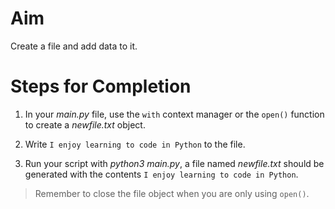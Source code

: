 # Aim
Create a file and add data to it.

# Steps for Completion

1. In your *main.py* file, use the `with` context manager or the `open()` function to create a *newfile.txt* object.

2. Write `I enjoy learning to code in Python` to the file.

3. Run your script with *python3 main.py*, a file named *newfile.txt* should be generated with the contents `I enjoy learning to code in Python`.

> Remember to close the file object when you are only using `open()`. 
